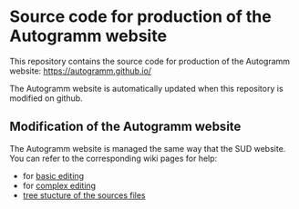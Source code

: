 # Source code for production of the Autogramm website

This repository contains the source code for production of the Autogramm website: https://autogramm.github.io/

The Autogramm website is automatically updated when this repository is modified on github.

## Modification of the Autogramm website

The Autogramm website is managed the same way that the SUD website. You can refer to the corresponding wiki pages for help:
 * for [basic editing](https://github.com/surfacesyntacticud/guidelines/wiki)
 * for [complex editing](https://github.com/surfacesyntacticud/guidelines/wiki/Hugo)
 * [tree stucture of the sources files](https://github.com/surfacesyntacticud/guidelines/wiki/Tree)
 
